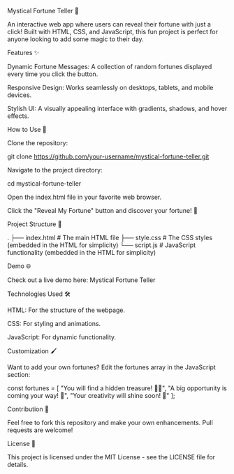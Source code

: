 Mystical Fortune Teller 🔮

An interactive web app where users can reveal their fortune with just a click! Built with HTML, CSS, and JavaScript, this fun project is perfect for anyone looking to add some magic to their day.

Features ✨

Dynamic Fortune Messages: A collection of random fortunes displayed every time you click the button.

Responsive Design: Works seamlessly on desktops, tablets, and mobile devices.

Stylish UI: A visually appealing interface with gradients, shadows, and hover effects.

How to Use 🚀

Clone the repository:

git clone https://github.com/your-username/mystical-fortune-teller.git

Navigate to the project directory:

cd mystical-fortune-teller

Open the index.html file in your favorite web browser.

Click the "Reveal My Fortune" button and discover your fortune! 🌟

Project Structure 📁

.
├── index.html      # The main HTML file
├── style.css       # The CSS styles (embedded in the HTML for simplicity)
└── script.js       # JavaScript functionality (embedded in the HTML for simplicity)

Demo 🌐

Check out a live demo here: Mystical Fortune Teller

Technologies Used 🛠️

HTML: For the structure of the webpage.

CSS: For styling and animations.

JavaScript: For dynamic functionality.

Customization 🖌️

Want to add your own fortunes? Edit the fortunes array in the JavaScript section:

const fortunes = [
    "You will find a hidden treasure! 🏴‍☠️",
    "A big opportunity is coming your way! 🚀",
    "Your creativity will shine soon! 🎨"
];

Contribution 🤝

Feel free to fork this repository and make your own enhancements. Pull requests are welcome!

License 📜

This project is licensed under the MIT License - see the LICENSE file for details.

